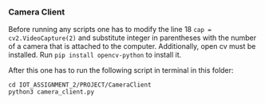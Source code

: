 ### Camera Client

Before running any scripts one has to modify the line 18 `cap = cv2.VideoCapture(2)` and substitute integer in
parentheses with the number of a camera that is attached to the computer. Additionally, open cv must be installed.
Run `pip install opencv-python` to install it.

After this one has to run the following script in terminal in this folder:

```commandline
cd IOT_ASSIGNMENT_2/PROJECT/CameraClient
python3 camera_client.py
```
